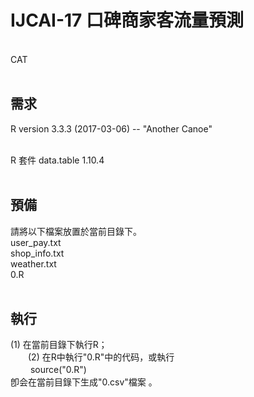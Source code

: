 <h1>IJCAI-17 口碑商家客流量預測</h1><br />
CAT<br />
<br />
<h2>需求<br /></h2>
<p>R version 3.3.3 (2017-03-06) -- "Another Canoe"<p><br />
R 套件 data.table 1.10.4<br />
<br />
<h2>預備<br /></h2>
請將以下檔案放置於當前目錄下。<br />
    user_pay.txt<br />
    shop_info.txt<br />
    weather.txt<br />
    0.R<br />
<br />
<h2>執行<br /></h2>
    (1) 在當前目錄下執行R；<br />
　　(2) 在R中執行"0.R"中的代码，或執行<br />
　　    source("0.R")<br />
卽会在當前目錄下生成"0.csv"檔案 。<br />

